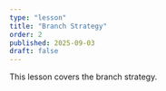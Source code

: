 ```yaml
---
type: "lesson"
title: "Branch Strategy"
order: 2
published: 2025-09-03
draft: false
---
```


This lesson covers the branch strategy.

